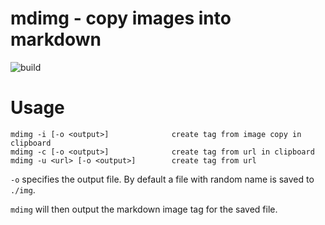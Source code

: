 # mdimg - copy images into markdown
![build](https://github.com/danjhl/mdimg/actions/workflows/build.yml/badge.svg)

# Usage
```
mdimg -i [-o <output>]              create tag from image copy in clipboard
mdimg -c [-o <output>]              create tag from url in clipboard
mdimg -u <url> [-o <output>]        create tag from url
```

`-o` specifies the output file. By default a file with random name is
saved to `./img`.

`mdimg` will then output the markdown image tag for the saved file.
